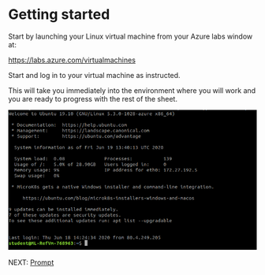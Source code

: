 # Getting started


Start by launching your Linux virtual machine from your Azure labs window at:

https://labs.azure.com/virtualmachines

Start and log in to your virtual machine as instructed.


This will take you immediately into the environment where you will work and you are ready to progress with the rest of the sheet.



![Terminal Start](initial-login.png?raw=true "Terminal start")



NEXT: [Prompt][902e906d]

  [902e906d]: prompt.html "About the prompt"
